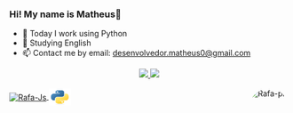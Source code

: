 ### Hi! My name is Matheus👀

- 🔭 Today I work using Python
- 🌱 Studying English
- 📫 Contact me by email: desenvolvedor.matheus0@gmail.com

<div align="center">
  <a href="https://github.com/oMathewus">
  <img height="180em" src="https://github-readme-stats.vercel.app/api?username=oMathewus&show_icons=false&theme=dark&include_all_commits=true&count_private=true"/>
  <img height="180em" src="https://github-readme-stats.vercel.app/api/top-langs/?username=oMathewus&layout=compact&langs_count=7&theme=dark"/>
</div>
<div style="display: inline_block"><br>
  <img align="center" alt="Rafa-Js" height="30" width="40" <img src="https://cdn.jsdelivr.net/gh/devicons/devicon/icons/c/c-original.svg">
  <img align="center" alt="Rafa-Python" height="30" width="40" src="https://raw.githubusercontent.com/devicons/devicon/master/icons/python/python-original.svg">
  <img align="right" alt="Rafa-pic" height="150" style="border-radius:50px;" src="https://c.tenor.com/Qfs6EVvsXYIAAAAM/coffee-blow.gif">
</div>
  
  ##
 
<div>

</div>

